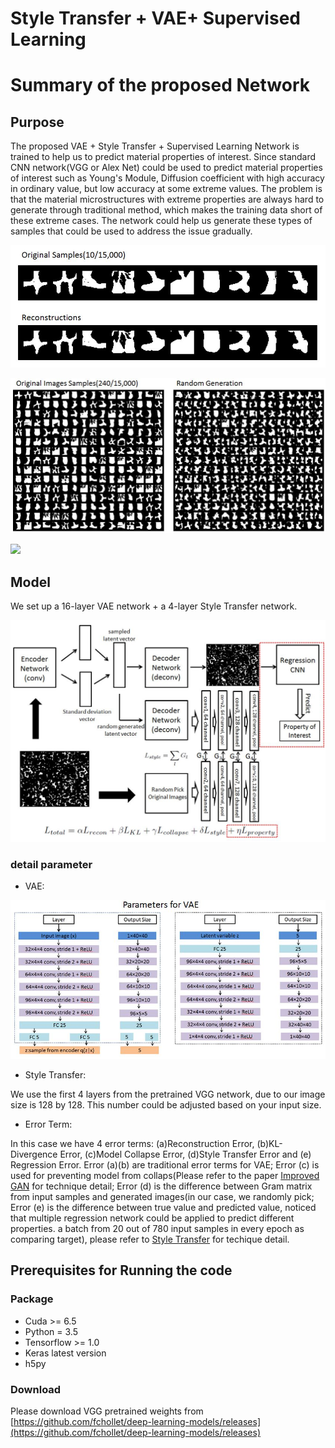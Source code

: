 # Style Transfer + VAE+ Supervised Learning
# Summary of the proposed Network
## Purpose
The proposed VAE + Style Transfer + Supervised Learning Network is trained to help us to predict material properties of interest. Since standard CNN network(VGG or Alex Net) could be used to predict material properties of interest such as Young's Module, Diffusion coefficient with high accuracy in ordinary value, but low accuracy at some extreme values. The problem is that the material microstructures with extreme properties are always hard to generate through traditional method, which makes the training data short of these extreme cases. The network could help us generate these types of samples that could be used to address the issue gradually. 

![](image/Recon.JPG)

![](image/Random.JPG)

![](image/Change.JPG)

## Model
We set up a 16-layer VAE network + a 4-layer Style Transfer network.

![](image/Model.JPG)

### detail parameter
- VAE:

![](image/VAE.JPG)

- Style Transfer: 

We use the first 4 layers from the pretrained VGG network, due to our image size is 128 by 128.
This number could be adjusted based on your input size.

- Error Term:

In this case we have 4 error terms: (a)Reconstruction Error, (b)KL-Divergence Error, (c)Model Collapse Error, (d)Style Transfer Error and (e) Regression Error.
Error (a)(b) are traditional error terms for VAE; Error (c) is used for preventing model from collaps(Please refer to the paper [Improved GAN](https://arxiv.org/abs/1606.03498)
for technique detail; Error (d) is the difference between Gram matrix from input samples and generated images(in our case, we randomly pick; Error (e) is the difference between true value and predicted value, noticed that multiple regression network could be applied to predict different properties.
a batch from 20 out of 780 input samples in every epoch as comparing target), please refer to [Style Transfer](http://www.cv-foundation.org/openaccess/content_cvpr_2016/html/Gatys_Image_Style_Transfer_CVPR_2016_paper.html)
for techique detail.

## Prerequisites for Running the code
### Package
- Cuda >= 6.5
- Python = 3.5
- Tensorflow >= 1.0
- Keras latest version
- h5py

### Download
Please download VGG pretrained weights from [https://github.com/fchollet/deep-learning-models/releases](https://github.com/fchollet/deep-learning-models/releases)

